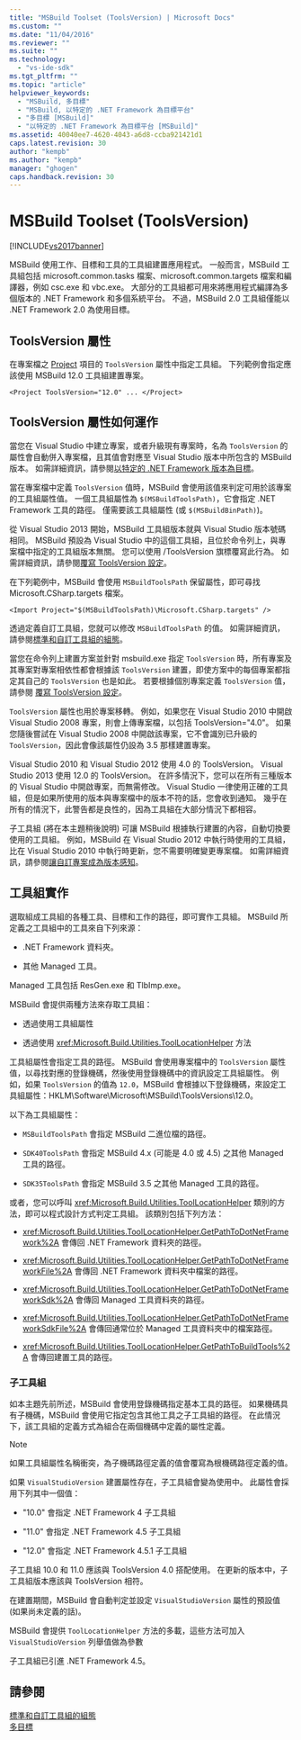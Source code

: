 ```yaml
---
title: "MSBuild Toolset (ToolsVersion) | Microsoft Docs"
ms.custom: ""
ms.date: "11/04/2016"
ms.reviewer: ""
ms.suite: ""
ms.technology: 
  - "vs-ide-sdk"
ms.tgt_pltfrm: ""
ms.topic: "article"
helpviewer_keywords: 
  - "MSBuild, 多目標"
  - "MSBuild, 以特定的 .NET Framework 為目標平台"
  - "多目標 [MSBuild]"
  - "以特定的 .NET Framework 為目標平台 [MSBuild]"
ms.assetid: 40040ee7-4620-4043-a6d8-ccba921421d1
caps.latest.revision: 30
author: "kempb"
ms.author: "kempb"
manager: "ghogen"
caps.handback.revision: 30
---
```

# MSBuild Toolset (ToolsVersion)
[!INCLUDE[vs2017banner](../code-quality/includes/vs2017banner.md)]

MSBuild 使用工作、目標和工具的工具組建置應用程式。  一般而言，MSBuild 工具組包括 microsoft.common.tasks 檔案、microsoft.common.targets 檔案和編譯器，例如 csc.exe 和 vbc.exe。  大部分的工具組都可用來將應用程式編譯為多個版本的 .NET Framework 和多個系統平台。  不過，MSBuild 2.0 工具組僅能以 .NET Framework 2.0 為使用目標。  
  
## ToolsVersion 屬性  
 在專案檔之 [Project](../msbuild/project-element-msbuild.md) 項目的 `ToolsVersion` 屬性中指定工具組。  下列範例會指定應該使用 MSBuild 12.0 工具組建置專案。  
  
```  
<Project ToolsVersion="12.0" ... </Project>  
```  
  
## ToolsVersion 屬性如何運作  
 當您在 Visual Studio 中建立專案，或者升級現有專案時，名為 `ToolsVersion` 的屬性會自動併入專案檔，且其值會對應至 Visual Studio 版本中所包含的 MSBuild 版本。  如需詳細資訊，請參閱[以特定的 .NET Framework 版本為目標](../ide/targeting-a-specific-dotnet-framework-version.md)。  
  
 當在專案檔中定義 `ToolsVersion` 值時，MSBuild 會使用該值來判定可用於該專案的工具組屬性值。  一個工具組屬性為 `$(MSBuildToolsPath)`，它會指定 .NET Framework 工具的路徑。  僅需要該工具組屬性 \(或 `$(MSBuildBinPath)`\)。  
  
 從 Visual Studio 2013 開始，MSBuild 工具組版本就與 Visual Studio 版本號碼相同。  MSBuild 預設為 Visual Studio 中的這個工具組，且位於命令列上，與專案檔中指定的工具組版本無關。  您可以使用 \/ToolsVersion 旗標覆寫此行為。  如需詳細資訊，請參閱[覆寫 ToolsVersion 設定](../msbuild/overriding-toolsversion-settings.md)。  
  
 在下列範例中，MSBuild 會使用 `MSBuildToolsPath` 保留屬性，即可尋找 Microsoft.CSharp.targets 檔案。  
  
```  
<Import Project="$(MSBuildToolsPath)\Microsoft.CSharp.targets" />  
```  
  
 透過定義自訂工具組，您就可以修改 `MSBuildToolsPath` 的值。  如需詳細資訊，請參閱[標準和自訂工具組的組態](../msbuild/standard-and-custom-toolset-configurations.md)。  
  
 當您在命令列上建置方案並針對 msbuild.exe 指定 `ToolsVersion` 時，所有專案及其專案對專案相依性都會根據該 `ToolsVersion` 建置，即使方案中的每個專案都指定其自己的 `ToolsVersion` 也是如此。  若要根據個別專案定義 `ToolsVersion` 值，請參閱 [覆寫 ToolsVersion 設定](../msbuild/overriding-toolsversion-settings.md)。  
  
 `ToolsVersion` 屬性也用於專案移轉。  例如，如果您在 Visual Studio 2010 中開啟 Visual Studio 2008 專案，則會上傳專案檔，以包括 ToolsVersion\="4.0"。  如果您隨後嘗試在 Visual Studio 2008 中開啟該專案，它不會識別已升級的 `ToolsVersion`，因此會像該屬性仍設為 3.5 那樣建置專案。  
  
 Visual Studio 2010 和 Visual Studio 2012 使用 4.0 的 ToolsVersion。  Visual Studio 2013 使用 12.0 的 ToolsVersion。  在許多情況下，您可以在所有三種版本的 Visual Studio 中開啟專案，而無需修改。  Visual Studio 一律使用正確的工具組，但是如果所使用的版本與專案檔中的版本不符的話，您會收到通知。  幾乎在所有的情況下，此警告都是良性的，因為工具組在大部分情況下都相容。  
  
 子工具組 \(將在本主題稍後說明\) 可讓 MSBuild 根據執行建置的內容，自動切換要使用的工具組。  例如，MSBuild 在 Visual Studio 2012 中執行時使用的工具組，比在 Visual Studio 2010 中執行時更新，您不需要明確變更專案檔。  如需詳細資訊，請參閱[讓自訂專案成為版本感知](../misc/making-custom-projects-version-aware.md)。  
  
## 工具組實作  
 選取組成工具組的各種工具、目標和工作的路徑，即可實作工具組。  MSBuild 所定義之工具組中的工具來自下列來源：  
  
-   .NET Framework 資料夾。  
  
-   其他 Managed 工具。  
  
 Managed 工具包括 ResGen.exe 和 TlbImp.exe。  
  
 MSBuild 會提供兩種方法來存取工具組：  
  
-   透過使用工具組屬性  
  
-   透過使用 <xref:Microsoft.Build.Utilities.ToolLocationHelper> 方法  
  
 工具組屬性會指定工具的路徑。  MSBuild 會使用專案檔中的 `ToolsVersion` 屬性值，以尋找對應的登錄機碼，然後使用登錄機碼中的資訊設定工具組屬性。  例如，如果 `ToolsVersion` 的值為 `12.0`，MSBuild 會根據以下登錄機碼，來設定工具組屬性：HKLM\\Software\\Microsoft\\MSBuild\\ToolsVersions\\12.0。  
  
 以下為工具組屬性：  
  
-   `MSBuildToolsPath` 會指定 MSBuild 二進位檔的路徑。  
  
-   `SDK40ToolsPath` 會指定 MSBuild 4.x \(可能是 4.0 或 4.5\) 之其他 Managed 工具的路徑。  
  
-   `SDK35ToolsPath` 會指定 MSBuild 3.5 之其他 Managed 工具的路徑。  
  
 或者，您可以呼叫 <xref:Microsoft.Build.Utilities.ToolLocationHelper> 類別的方法，即可以程式設計方式判定工具組。  該類別包括下列方法：  
  
-   <xref:Microsoft.Build.Utilities.ToolLocationHelper.GetPathToDotNetFramework%2A> 會傳回 .NET Framework 資料夾的路徑。  
  
-   <xref:Microsoft.Build.Utilities.ToolLocationHelper.GetPathToDotNetFrameworkFile%2A> 會傳回 .NET Framework 資料夾中檔案的路徑。  
  
-   <xref:Microsoft.Build.Utilities.ToolLocationHelper.GetPathToDotNetFrameworkSdk%2A> 會傳回 Managed 工具資料夾的路徑。  
  
-   <xref:Microsoft.Build.Utilities.ToolLocationHelper.GetPathToDotNetFrameworkSdkFile%2A> 會傳回通常位於 Managed 工具資料夾中的檔案路徑。  
  
-   <xref:Microsoft.Build.Utilities.ToolLocationHelper.GetPathToBuildTools%2A> 會傳回建置工具的路徑。  
  
### 子工具組  
 如本主題先前所述，MSBuild 會使用登錄機碼指定基本工具的路徑。  如果機碼具有子機碼，MSBuild 會使用它指定包含其他工具之子工具組的路徑。  在此情況下，該工具組的定義方式為組合在兩個機碼中定義的屬性定義。  
  
> [!NOTE]
>  如果工具組屬性名稱衝突，為子機碼路徑定義的值會覆寫為根機碼路徑定義的值。  
  
 如果 `VisualStudioVersion` 建置屬性存在，子工具組會變為使用中。  此屬性會採用下列其中一個值：  
  
-   "10.0" 會指定 .NET Framework 4 子工具組  
  
-   "11.0" 會指定 .NET Framework 4.5 子工具組  
  
-   "12.0" 會指定 .NET Framework 4.5.1 子工具組  
  
 子工具組 10.0 和 11.0 應該與 ToolsVersion 4.0 搭配使用。  在更新的版本中，子工具組版本應該與 ToolsVersion 相符。  
  
 在建置期間，MSBuild 會自動判定並設定 `VisualStudioVersion` 屬性的預設值 \(如果尚未定義的話\)。  
  
 MSBuild 會提供 `ToolLocationHelper` 方法的多載，這些方法可加入 `VisualStudioVersion` 列舉值做為參數  
  
 子工具組已引進 .NET Framework 4.5。  
  
## 請參閱  
 [標準和自訂工具組的組態](../msbuild/standard-and-custom-toolset-configurations.md)   
 [多目標](../msbuild/msbuild-multitargeting-overview.md)